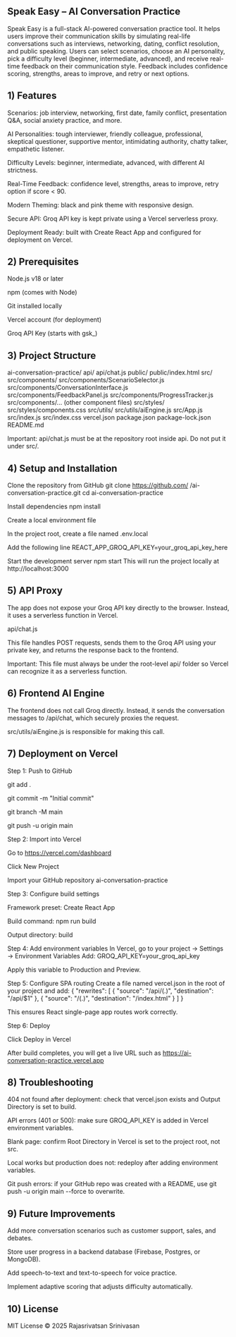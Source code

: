 ## Speak Easy – AI Conversation Practice

Speak Easy is a full-stack AI-powered conversation practice tool. It helps users improve their communication skills by simulating real-life conversations such as interviews, networking, dating, conflict resolution, and public speaking. Users can select scenarios, choose an AI personality, pick a difficulty level (beginner, intermediate, advanced), and receive real-time feedback on their communication style. Feedback includes confidence scoring, strengths, areas to improve, and retry or next options.

## 1) Features

Scenarios: job interview, networking, first date, family conflict, presentation Q&A, social anxiety practice, and more.

AI Personalities: tough interviewer, friendly colleague, professional, skeptical questioner, supportive mentor, intimidating authority, chatty talker, empathetic listener.

Difficulty Levels: beginner, intermediate, advanced, with different AI strictness.

Real-Time Feedback: confidence level, strengths, areas to improve, retry option if score < 90.

Modern Theming: black and pink theme with responsive design.

Secure API: Groq API key is kept private using a Vercel serverless proxy.

Deployment Ready: built with Create React App and configured for deployment on Vercel.

## 2) Prerequisites

Node.js v18 or later

npm (comes with Node)

Git installed locally

Vercel account (for deployment)

Groq API Key (starts with gsk_)

## 3) Project Structure

ai-conversation-practice/
api/
api/chat.js
public/
public/index.html
src/
src/components/
src/components/ScenarioSelector.js
src/components/ConversationInterface.js
src/components/FeedbackPanel.js
src/components/ProgressTracker.js
src/components/... (other component files)
src/styles/
src/styles/components.css
src/utils/
src/utils/aiEngine.js
src/App.js
src/index.js
src/index.css
vercel.json
package.json
package-lock.json
README.md

Important: api/chat.js must be at the repository root inside api. Do not put it under src/.

## 4) Setup and Installation

Clone the repository from GitHub
git clone https://github.com/
<your-username>/ai-conversation-practice.git
cd ai-conversation-practice

Install dependencies
npm install

Create a local environment file

In the project root, create a file named .env.local

Add the following line
REACT_APP_GROQ_API_KEY=your_groq_api_key_here

Start the development server
npm start
This will run the project locally at http://localhost:3000

## 5) API Proxy

The app does not expose your Groq API key directly to the browser. Instead, it uses a serverless function in Vercel.

api/chat.js

This file handles POST requests, sends them to the Groq API using your private key, and returns the response back to the frontend.

Important: This file must always be under the root-level api/ folder so Vercel can recognize it as a serverless function.

## 6) Frontend AI Engine

The frontend does not call Groq directly. Instead, it sends the conversation messages to /api/chat, which securely proxies the request.

src/utils/aiEngine.js is responsible for making this call.

## 7) Deployment on Vercel

Step 1: Push to GitHub

git add .

git commit -m "Initial commit"

git branch -M main

git push -u origin main

Step 2: Import into Vercel

Go to https://vercel.com/dashboard

Click New Project

Import your GitHub repository ai-conversation-practice

Step 3: Configure build settings

Framework preset: Create React App

Build command: npm run build

Output directory: build

Step 4: Add environment variables
In Vercel, go to your project → Settings → Environment Variables
Add:
GROQ_API_KEY=your_groq_api_key

Apply this variable to Production and Preview.

Step 5: Configure SPA routing
Create a file named vercel.json in the root of your project and add:
{
"rewrites": [
{ "source": "/api/(.)", "destination": "/api/$1" },
{ "source": "/(.)", "destination": "/index.html" }
]
}

This ensures React single-page app routes work correctly.

Step 6: Deploy

Click Deploy in Vercel

After build completes, you will get a live URL such as https://ai-conversation-practice.vercel.app

## 8) Troubleshooting

404 not found after deployment: check that vercel.json exists and Output Directory is set to build.

API errors (401 or 500): make sure GROQ_API_KEY is added in Vercel environment variables.

Blank page: confirm Root Directory in Vercel is set to the project root, not src.

Local works but production does not: redeploy after adding environment variables.

Git push errors: if your GitHub repo was created with a README, use git push -u origin main --force to overwrite.

## 9) Future Improvements

Add more conversation scenarios such as customer support, sales, and debates.

Store user progress in a backend database (Firebase, Postgres, or MongoDB).

Add speech-to-text and text-to-speech for voice practice.

Implement adaptive scoring that adjusts difficulty automatically.

## 10) License

MIT License © 2025 Rajasrivatsan Srinivasan
